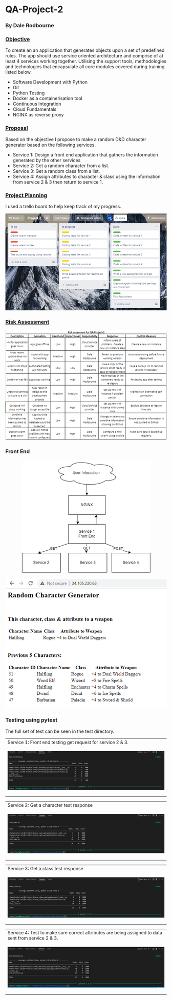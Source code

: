 # QA-Project-2
<h3>By Dale Rodbourne</h3>

<h3><u>Objective</u></h3>

To create an an application that generates objects upon a set of predefined rules. The app should use service oriented architecture and comprise of at least 4 services working together. Utilising the support tools, methodologies and technologies that encapsulate all core modules covered during training listed below.

* Software Development with Python
* Git
* Python Testing
* Docker as a containerisation tool
* Continuous Integration
* Cloud Fundamentals
* NGINX as reverse proxy

<h3><u>Proposal</u></h3>

Based on the objective I propose to make a random D&D character generator based on the following services.

* Service 1: Design a front end application that gathers the information generated by the other services
* Service 2: Get a random character from a list.
* Service 3: Get a random class from a list.
* Service 4: Assign attributes to character & class using the information from service 2 & 3 then return to service 1.  


<h3><u>Project Planning</u></h3>
I used a trello board to help keep track of my progress.

<p>

<img src="https://github.com/drodbourne/dalerep/blob/main/Trello2.png">
</p>

<h3><u>Risk Assessment</u></h3>
<p align="center">
<img src="https://github.com/drodbourne/dalerep/blob/main/QA2RA.png">
</p>

<h3>Front End</h3>

<p align="center">

<img src="https://github.com/drodbourne/dalerep/blob/main/Project2.drawio.png">
</p>

<p align="center">

<img src="https://github.com/drodbourne/dalerep/blob/main/Rcg2.png">
</p>




<h3>Testing using pytest</h3>

 The full set of test can be seen in the test directory.

<table>
    <tr>
    <td>Service 1: Front end testing get request for service 2 & 3. </td>
    </tr>
  <tr>
    <td><p>
<img src="https://github.com/drodbourne/dalerep/blob/main/FrontendTest.png">
</p></td>
 </tr>
</table>

<table>
    <tr>
    <td>Service 2: Get a character test response </td>
    </tr>
  <tr>
    <td><p>
<img src="https://github.com/drodbourne/dalerep/blob/main/NameTest.png">
</p></td>
 </tr>
</table>

<table>
    <tr>
    <td>Service 3: Get a class test response </td>
    </tr>
  <tr>
    <td><p>
<img src="https://github.com/drodbourne/dalerep/blob/main/ClassTest.png">
</p></td>
 </tr>
</table>

<table>
    <tr>
    <td>Service 4: Test to make sure correct attributes are being assigned to data sent from service 2 & 3.</td>
    </tr>
  <tr>
    <td><p>
<img src="https://github.com/drodbourne/dalerep/blob/main/AttributeTest.png">
</p></td>
 </tr>
</table>

